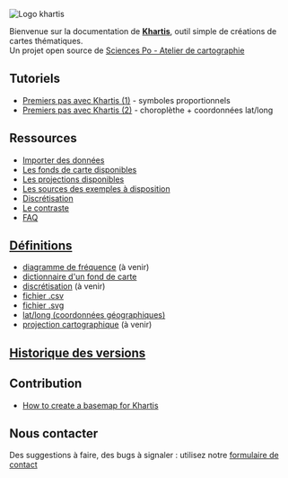![Logo khartis](/assets/Khartis-logo-color.png)

Bienvenue sur la documentation de **[Khartis](http://www.sciencespo.fr/cartographie/khartis)**, outil simple de créations de cartes thématiques.   
Un projet open source de [Sciences Po - Atelier de cartographie](http://www.sciencespo.fr/cartographie/)   

## Tutoriels
* [Premiers pas avec Khartis (1)](premiers-pas-avec-Khartis-(1)) - symboles proportionnels
* [Premiers pas avec Khartis (2)](premiers-pas-avec-Khartis-(2)) - choroplèthe + coordonnées lat/long

## Ressources
* [Importer des données](importer-des-donnees)
* [Les fonds de carte disponibles](les-fonds-de-carte-disponibles)
* [Les projections disponibles](les-projections-disponibles)
* [Les sources des exemples à disposition](les-sources-des-exemples-a-disposition)
* [Discrétisation](discretisation)
* [Le contraste](contraste)
* [FAQ](FAQ)

## [Définitions](definitions)
* [diagramme de fréquence](definitions#diagramme-de-fr%C3%A9quence) (à venir)
* [dictionnaire d'un fond de carte](definitions#dictionnaire-dun-fond-de-carte)
* [discrétisation](definitions#discr%C3%A9tisation) (à venir)
* [fichier .csv](definitions#fichier-csv)
* [fichier .svg](definitions#fichier-svg)
* [lat/long (coordonnées géographiques)](definitions#latlong-coordonn%C3%A9es-g%C3%A9ographiques)
* [projection cartographique](definitions#projection-cartographique) (à venir)

## [Historique des versions](changelog)

## Contribution
*   [How to create a basemap for Khartis](how-to-create-a-basemap-for-Khartis)

## Nous contacter
Des suggestions à faire, des bugs à signaler : utilisez notre [formulaire de contact](https://goo.gl/forms/dF1y6k9KvEIffzpQ2)